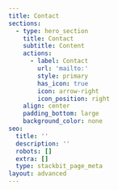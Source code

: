 ```yaml
---
title: Contact
sections:
  - type: hero_section
    title: Contact
    subtitle: Content
    actions:
      - label: Contact
        url: 'mailto:'
        style: primary
        has_icon: true
        icon: arrow-right
        icon_position: right
    align: center
    padding_bottom: large
    background_color: none
seo:
  title: ''
  description: ''
  robots: []
  extra: []
  type: stackbit_page_meta
layout: advanced
---
```

